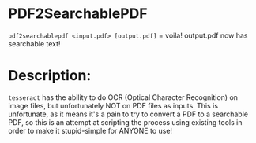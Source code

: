 # PDF2SearchablePDF
`pdf2searchablepdf <input.pdf> [output.pdf]` = voila! output.pdf now has searchable text!

# Description:
`tesseract` has the ability to do OCR (Optical Character Recognition) on image files, but unfortunately NOT on PDF files as inputs. This is unfortunate, as it means it's a pain to try to convert a PDF to a searchable PDF, so this is an attempt at scripting the process using existing tools in order to make it stupid-simple for ANYONE to use!

